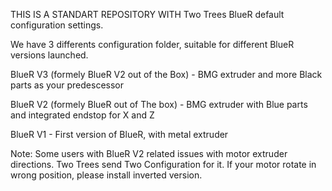 THIS IS A STANDART REPOSITORY WITH Two Trees BlueR default configuration settings.

We have 3 differents configuration folder, suitable for different BlueR versions launched. 

BlueR V3 (formely BlueR V2 out of the Box) - BMG extruder and more Black parts as your predescessor

BlueR V2 (formely BlueR out of The box) - BMG extruder with Blue parts and integrated endstop for X and Z

BlueR V1 - First version of BlueR, with metal extruder 

Note: Some users with BlueR V2 related issues with motor extruder directions. Two Trees send Two Configuration for it.
If your motor rotate in wrong position, please install inverted version.
